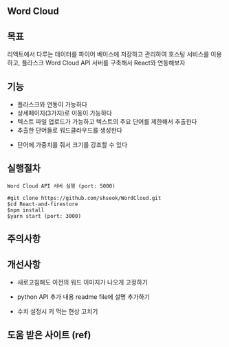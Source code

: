 ## Word Cloud

## 목표

리액트에서 다루는 데이터를 파이어 베이스에 저장하고 관리하여 호스팅 서비스를 이용하고, 플라스크 Word Cloud API 서버를 구축해서 React와 연동해보자

## 기능

- 플라스크와 연동이 가능하다
- 상세페이지(3가지)로 이동이 가능하다
- 텍스트 파일 업로드가 가능하고 텍스트의 주요 단어를 제한해서 추출한다
- 추출한 단어들로 워드클라우드를 생성한다

* 단어에 가중치를 줘서 크기를 강조할 수 있다

## 실행절차

```
Word Cloud API 서버 실행 (port: 5000)

#git clone https://github.com/shseok/WordCloud.git
$cd React-and-firestore
$npm install
$yarn start (port: 3000)
```

## 주의사항

## 개선사항

- 새로고침해도 이전의 워드 이미지가 나오게 고정하기

- python API 추가 내용 readme file에 설명 추가하기

- 수치 설정시 키 먹는 현상 고치기

## 도움 받은 사이트 (ref)
